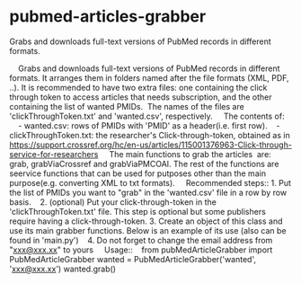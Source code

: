 # pubmed-articles-grabber
Grabs and downloads full-text versions of PubMed records in different formats.

    Grabs and downloads full-text versions of PubMed records in different formats. It arranges them in folders named after the file formats (XML, PDF, ..). It is recommended to have two extra files: one containing the click through token to access articles that needs subscription, and the other containing the list of wanted PMIDs.  The names of the files are 'clickThroughToken.txt' and 'wanted.csv', respectively.
    
    The contents of:    
    - wanted.csv: rows of PMIDs with 'PMID' as a header(i.e. first row).   
    - clickThroughToken.txt: the researcher's Click-through-token, obtained as in https://support.crossref.org/hc/en-us/articles/115001376963-Click-through-service-for-researchers 
    
    The main functions to grab the articles  are: grab, grabViaCrossref and grabViaPMCOAI. The rest of the functions are seervice functions that can be used for putposes other than the main purpose(e.g. converting XML to txt formats).
    
    Recommended steps::
    1. Put the list of PMIDs you want to "grab" in the 'wanted.csv' file in a row by row basis.
    2. (optional) Put your click-through-token in the 'clickThroughToken.txt' file. This step is optional but some publishers require having a click-through-token.
    3. Create an object of this class and use its main grabber functions. Below is an example of its use (also can be found in 'main.py')
    4. Do not forget to change the email address from "xxx@xxx.xx" to yours
    
    Usage::    
    from pubMedArticleGrabber import PubMedArticleGrabber
    wanted = PubMedArticleGrabber('wanted', 'xxx@xxx.xx')
    wanted.grab()
